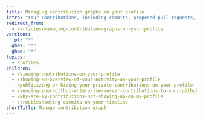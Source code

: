 ```yaml
---
title: Managing contribution graphs on your profile
intro: "Your contributions, including commits, proposed pull requests, and opened issues, are displayed on your profile so people can easily see the work you've done."
redirect_from:
  - /articles/managing-contribution-graphs-on-your-profile
versions:
  fpt: "*"
  ghes: "*"
  ghae: "*"
topics:
  - Profiles
children:
  - /viewing-contributions-on-your-profile
  - /showing-an-overview-of-your-activity-on-your-profile
  - /publicizing-or-hiding-your-private-contributions-on-your-profile
  - /sending-your-github-enterprise-server-contributions-to-your-githubcom-profile
  - /why-are-my-contributions-not-showing-up-on-my-profile
  - /troubleshooting-commits-on-your-timeline
shortTitle: Manage contribution graph
---
```

